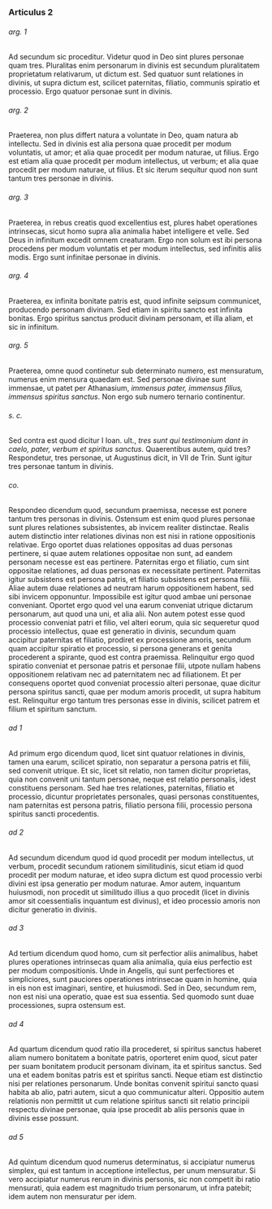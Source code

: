 ### Articulus 2

###### arg. 1
Ad secundum sic proceditur. Videtur quod in Deo sint plures personae quam tres. Pluralitas enim personarum in divinis est secundum pluralitatem proprietatum relativarum, ut dictum est. Sed quatuor sunt relationes in divinis, ut supra dictum est, scilicet paternitas, filiatio, communis spiratio et processio. Ergo quatuor personae sunt in divinis.

###### arg. 2
Praeterea, non plus differt natura a voluntate in Deo, quam natura ab intellectu. Sed in divinis est alia persona quae procedit per modum voluntatis, ut amor; et alia quae procedit per modum naturae, ut filius. Ergo est etiam alia quae procedit per modum intellectus, ut verbum; et alia quae procedit per modum naturae, ut filius. Et sic iterum sequitur quod non sunt tantum tres personae in divinis.

###### arg. 3
Praeterea, in rebus creatis quod excellentius est, plures habet operationes intrinsecas, sicut homo supra alia animalia habet intelligere et velle. Sed Deus in infinitum excedit omnem creaturam. Ergo non solum est ibi persona procedens per modum voluntatis et per modum intellectus, sed infinitis aliis modis. Ergo sunt infinitae personae in divinis.

###### arg. 4
Praeterea, ex infinita bonitate patris est, quod infinite seipsum communicet, producendo personam divinam. Sed etiam in spiritu sancto est infinita bonitas. Ergo spiritus sanctus producit divinam personam, et illa aliam, et sic in infinitum.

###### arg. 5
Praeterea, omne quod continetur sub determinato numero, est mensuratum, numerus enim mensura quaedam est. Sed personae divinae sunt immensae, ut patet per Athanasium, *immensus pater, immensus filius, immensus spiritus sanctus*. Non ergo sub numero ternario continentur.

###### s. c.
Sed contra est quod dicitur I Ioan. ult., *tres sunt qui testimonium dant in caelo, pater, verbum et spiritus sanctus*. Quaerentibus autem, quid tres? Respondetur, tres personae, ut Augustinus dicit, in VII de Trin. Sunt igitur tres personae tantum in divinis.

###### co.
Respondeo dicendum quod, secundum praemissa, necesse est ponere tantum tres personas in divinis. Ostensum est enim quod plures personae sunt plures relationes subsistentes, ab invicem realiter distinctae. Realis autem distinctio inter relationes divinas non est nisi in ratione oppositionis relativae. Ergo oportet duas relationes oppositas ad duas personas pertinere, si quae autem relationes oppositae non sunt, ad eandem personam necesse est eas pertinere. Paternitas ergo et filiatio, cum sint oppositae relationes, ad duas personas ex necessitate pertinent. Paternitas igitur subsistens est persona patris, et filiatio subsistens est persona filii. Aliae autem duae relationes ad neutram harum oppositionem habent, sed sibi invicem opponuntur. Impossibile est igitur quod ambae uni personae conveniant. Oportet ergo quod vel una earum conveniat utrique dictarum personarum, aut quod una uni, et alia alii. Non autem potest esse quod processio conveniat patri et filio, vel alteri eorum, quia sic sequeretur quod processio intellectus, quae est generatio in divinis, secundum quam accipitur paternitas et filiatio, prodiret ex processione amoris, secundum quam accipitur spiratio et processio, si persona generans et genita procederent a spirante, quod est contra praemissa. Relinquitur ergo quod spiratio conveniat et personae patris et personae filii, utpote nullam habens oppositionem relativam nec ad paternitatem nec ad filiationem. Et per consequens oportet quod conveniat processio alteri personae, quae dicitur persona spiritus sancti, quae per modum amoris procedit, ut supra habitum est. Relinquitur ergo tantum tres personas esse in divinis, scilicet patrem et filium et spiritum sanctum.

###### ad 1
Ad primum ergo dicendum quod, licet sint quatuor relationes in divinis, tamen una earum, scilicet spiratio, non separatur a persona patris et filii, sed convenit utrique. Et sic, licet sit relatio, non tamen dicitur proprietas, quia non convenit uni tantum personae, neque est relatio personalis, idest constituens personam. Sed hae tres relationes, paternitas, filiatio et processio, dicuntur proprietates personales, quasi personas constituentes, nam paternitas est persona patris, filiatio persona filii, processio persona spiritus sancti procedentis.

###### ad 2
Ad secundum dicendum quod id quod procedit per modum intellectus, ut verbum, procedit secundum rationem similitudinis, sicut etiam id quod procedit per modum naturae, et ideo supra dictum est quod processio verbi divini est ipsa generatio per modum naturae. Amor autem, inquantum huiusmodi, non procedit ut similitudo illius a quo procedit (licet in divinis amor sit coessentialis inquantum est divinus), et ideo processio amoris non dicitur generatio in divinis.

###### ad 3
Ad tertium dicendum quod homo, cum sit perfectior aliis animalibus, habet plures operationes intrinsecas quam alia animalia, quia eius perfectio est per modum compositionis. Unde in Angelis, qui sunt perfectiores et simpliciores, sunt pauciores operationes intrinsecae quam in homine, quia in eis non est imaginari, sentire, et huiusmodi. Sed in Deo, secundum rem, non est nisi una operatio, quae est sua essentia. Sed quomodo sunt duae processiones, supra ostensum est.

###### ad 4
Ad quartum dicendum quod ratio illa procederet, si spiritus sanctus haberet aliam numero bonitatem a bonitate patris, oporteret enim quod, sicut pater per suam bonitatem producit personam divinam, ita et spiritus sanctus. Sed una et eadem bonitas patris est et spiritus sancti. Neque etiam est distinctio nisi per relationes personarum. Unde bonitas convenit spiritui sancto quasi habita ab alio, patri autem, sicut a quo communicatur alteri. Oppositio autem relationis non permittit ut cum relatione spiritus sancti sit relatio principii respectu divinae personae, quia ipse procedit ab aliis personis quae in divinis esse possunt.

###### ad 5
Ad quintum dicendum quod numerus determinatus, si accipiatur numerus simplex, qui est tantum in acceptione intellectus, per unum mensuratur. Si vero accipiatur numerus rerum in divinis personis, sic non competit ibi ratio mensurati, quia eadem est magnitudo trium personarum, ut infra patebit; idem autem non mensuratur per idem.

